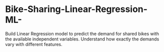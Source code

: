 # Bike-Sharing-Linear-Regression-ML-
Build Linear Regression model to predict the demand for shared bikes with the available  independent variables. Understand how exactly the demands vary with different features.

